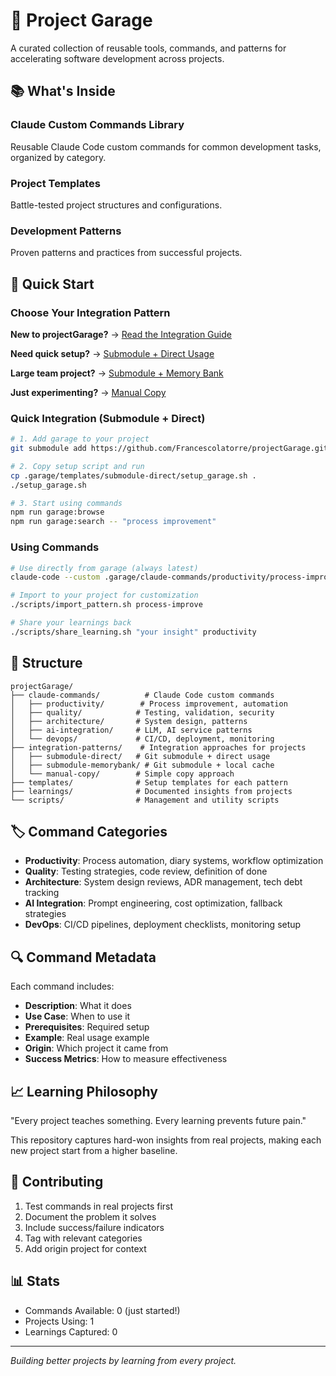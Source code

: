 # 🚀 Project Garage

A curated collection of reusable tools, commands, and patterns for accelerating software development across projects.

## 📚 What's Inside

### Claude Custom Commands Library
Reusable Claude Code custom commands for common development tasks, organized by category.

### Project Templates
Battle-tested project structures and configurations.

### Development Patterns
Proven patterns and practices from successful projects.

## 🎯 Quick Start

### Choose Your Integration Pattern

**New to projectGarage?** → [Read the Integration Guide](INTEGRATION_GUIDE.md)

**Need quick setup?** → [Submodule + Direct Usage](integration-patterns/submodule-direct/README.md)

**Large team project?** → [Submodule + Memory Bank](integration-patterns/submodule-memorybank/README.md)

**Just experimenting?** → [Manual Copy](integration-patterns/manual-copy/README.md)

### Quick Integration (Submodule + Direct)

```bash
# 1. Add garage to your project
git submodule add https://github.com/Francescolatorre/projectGarage.git .garage

# 2. Copy setup script and run
cp .garage/templates/submodule-direct/setup_garage.sh .
./setup_garage.sh

# 3. Start using commands
npm run garage:browse
npm run garage:search -- "process improvement"
```

### Using Commands

```bash
# Use directly from garage (always latest)
claude-code --custom .garage/claude-commands/productivity/process-improve.md

# Import to your project for customization
./scripts/import_pattern.sh process-improve

# Share your learnings back
./scripts/share_learning.sh "your insight" productivity
```

## 📂 Structure

```
projectGarage/
├── claude-commands/          # Claude Code custom commands
│   ├── productivity/        # Process improvement, automation
│   ├── quality/            # Testing, validation, security
│   ├── architecture/       # System design, patterns
│   ├── ai-integration/     # LLM, AI service patterns
│   └── devops/             # CI/CD, deployment, monitoring
├── integration-patterns/    # Integration approaches for projects
│   ├── submodule-direct/   # Git submodule + direct usage
│   ├── submodule-memorybank/ # Git submodule + local cache
│   └── manual-copy/        # Simple copy approach
├── templates/              # Setup templates for each pattern
├── learnings/              # Documented insights from projects
└── scripts/                # Management and utility scripts
```

## 🏷️ Command Categories

- **Productivity**: Process automation, diary systems, workflow optimization
- **Quality**: Testing strategies, code review, definition of done
- **Architecture**: System design reviews, ADR management, tech debt tracking
- **AI Integration**: Prompt engineering, cost optimization, fallback strategies
- **DevOps**: CI/CD pipelines, deployment checklists, monitoring setup

## 🔍 Command Metadata

Each command includes:
- **Description**: What it does
- **Use Case**: When to use it
- **Prerequisites**: Required setup
- **Example**: Real usage example
- **Origin**: Which project it came from
- **Success Metrics**: How to measure effectiveness

## 📈 Learning Philosophy

"Every project teaches something. Every learning prevents future pain."

This repository captures hard-won insights from real projects, making each new project start from a higher baseline.

## 🤝 Contributing

1. Test commands in real projects first
2. Document the problem it solves
3. Include success/failure indicators
4. Tag with relevant categories
5. Add origin project for context

## 📊 Stats

- Commands Available: 0 (just started!)
- Projects Using: 1
- Learnings Captured: 0

---

*Building better projects by learning from every project.*